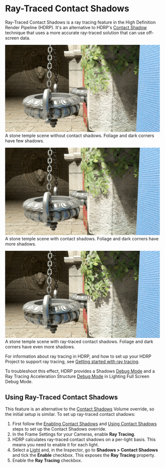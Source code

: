 # Ray-Traced Contact Shadows

Ray-Traced Contact Shadows is a ray tracing feature in the High Definition Render Pipeline (HDRP). It's an alternative to HDRP's [Contact Shadow](Override-Contact-Shadows.md) technique that uses a more accurate ray-traced solution that can use off-screen data.

![A stone temple scene without contact shadows. Foliage and dark corners have few shadows.](Images/RayTracedContactShadow1.png)<br/>
A stone temple scene without contact shadows. Foliage and dark corners have few shadows.

![A stone temple scene with contact shadows. Foliage and dark corners have more shadows.](Images/RayTracedContactShadow2.png)<br/>
A stone temple scene with contact shadows. Foliage and dark corners have more shadows.

![A stone temple scene with ray-traced contact shadows. Foliage and dark corners have even more shadows.](Images/RayTracedContactShadow3.png)<br/>
A stone temple scene with ray-traced contact shadows. Foliage and dark corners have even more shadows.

For information about ray tracing in HDRP, and how to set up your HDRP Project to support ray tracing, see [Getting started with ray tracing](Ray-Tracing-Getting-Started.md).

To troubleshoot this effect, HDRP provides a Shadows [Debug Mode](Ray-Tracing-Debug.md) and a Ray Tracing Acceleration Structure [Debug Mode](Ray-Tracing-Debug.md) in Lighting Full Screen Debug Mode.

## Using Ray-Traced Contact Shadows

This feature is an alternative to the [Contact Shadows](Override-Contact-Shadows.md) Volume override, so the initial setup is similar. To set up ray-traced contact shadows:

1. First follow the [Enabling Contact Shadows](Override-Contact-Shadows.md#enable-contact-shadows) and [Using Contact Shadows](Override-Contact-Shadows.md#use-contact-shadows) steps to set up the Contact Shadows override.
2. In the Frame Settings for your Cameras, enable **Ray Tracing**.
3. HDRP calculates ray-traced contact shadows on a per-light basis. This means you need to enable it for each light.
4. Select a [Light](Light-Component.md) and, in the Inspector, go to **Shadows > Contact Shadows** and tick the **Enable** checkbox. This exposes the **Ray Tracing** property.
5. Enable the **Ray Tracing** checkbox.
